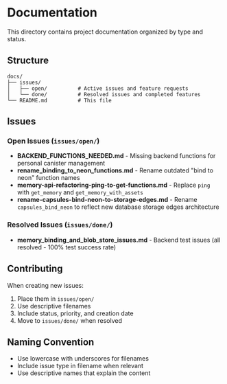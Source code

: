 # Documentation

This directory contains project documentation organized by type and status.

## Structure

```
docs/
├── issues/
│   ├── open/          # Active issues and feature requests
│   └── done/          # Resolved issues and completed features
└── README.md          # This file
```

## Issues

### Open Issues (`issues/open/`)

- **BACKEND_FUNCTIONS_NEEDED.md** - Missing backend functions for personal canister management
- **rename_binding_to_neon_functions.md** - Rename outdated "bind to neon" function names
- **memory-api-refactoring-ping-to-get-functions.md** - Replace `ping` with `get_memory` and `get_memory_with_assets`
- **rename-capsules-bind-neon-to-storage-edges.md** - Rename `capsules_bind_neon` to reflect new database storage edges architecture

### Resolved Issues (`issues/done/`)

- **memory_binding_and_blob_store_issues.md** - Backend test issues (all resolved - 100% test success rate)

## Contributing

When creating new issues:

1. Place them in `issues/open/`
2. Use descriptive filenames
3. Include status, priority, and creation date
4. Move to `issues/done/` when resolved

## Naming Convention

- Use lowercase with underscores for filenames
- Include issue type in filename when relevant
- Use descriptive names that explain the content
